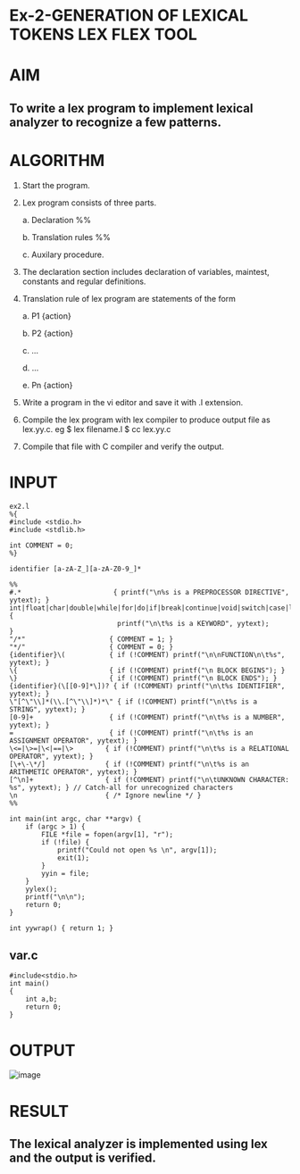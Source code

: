 # Ex-2-GENERATION OF LEXICAL TOKENS LEX FLEX TOOL
# AIM
## To write a lex program to implement lexical analyzer to recognize a few patterns.
# ALGORITHM

1.	Start the program.

2.	Lex program consists of three parts.

     a.	Declaration %%

     b.	Translation rules %%

     c.	Auxilary procedure.

3.	The declaration section includes declaration of variables, maintest, constants and regular definitions.
4.	Translation rule of lex program are statements of the form

    a.	P1 {action}

    b.	P2 {action}

    c.	…

    d.	…

    e.	Pn {action}

5.	Write a program in the vi editor and save it with .l extension.

6.	Compile the lex program with lex compiler to produce output file as lex.yy.c. eg $ lex filename.l $ cc lex.yy.c
7.	Compile that file with C compiler and verify the output.

# INPUT
```
ex2.l
%{
#include <stdio.h>
#include <stdlib.h>

int COMMENT = 0;
%}

identifier [a-zA-Z_][a-zA-Z0-9_]*

%%
#.*                       { printf("\n%s is a PREPROCESSOR DIRECTIVE", yytext); }
int|float|char|double|while|for|do|if|break|continue|void|switch|case|long|struct|const|typedef|return|else|goto { 
                           printf("\n\t%s is a KEYWORD", yytext); 
}
"/*"                     { COMMENT = 1; }
"*/"                     { COMMENT = 0; }
{identifier}\(           { if (!COMMENT) printf("\n\nFUNCTION\n\t%s", yytext); }
\{                       { if (!COMMENT) printf("\n BLOCK BEGINS"); }
\}                       { if (!COMMENT) printf("\n BLOCK ENDS"); }
{identifier}(\[[0-9]*\])? { if (!COMMENT) printf("\n\t%s IDENTIFIER", yytext); }
\"[^\"\\]*(\\.[^\"\\]*)*\" { if (!COMMENT) printf("\n\t%s is a STRING", yytext); }
[0-9]+                   { if (!COMMENT) printf("\n\t%s is a NUMBER", yytext); }
=                        { if (!COMMENT) printf("\n\t%s is an ASSIGNMENT OPERATOR", yytext); }
\<=|\>=|\<|==|\>        { if (!COMMENT) printf("\n\t%s is a RELATIONAL OPERATOR", yytext); }
[\+\-\*/]               { if (!COMMENT) printf("\n\t%s is an ARITHMETIC OPERATOR", yytext); }
[^\n]+                  { if (!COMMENT) printf("\n\tUNKNOWN CHARACTER: %s", yytext); } // Catch-all for unrecognized characters
\n                      { /* Ignore newline */ }
%%

int main(int argc, char **argv) { 
    if (argc > 1) {
        FILE *file = fopen(argv[1], "r"); 
        if (!file) {
            printf("Could not open %s \n", argv[1]); 
            exit(1);
        }
        yyin = file;
    }
    yylex(); 
    printf("\n\n"); 
    return 0;
}

int yywrap() { return 1; }
```
## var.c
```
#include<stdio.h>
int main()
{
    int a,b;
    return 0;
}
```
# OUTPUT
![image](https://github.com/user-attachments/assets/e618d5e0-7be2-421e-89f4-451c3401a9dd)

# RESULT
## The lexical analyzer is implemented using lex and the output is verified.
